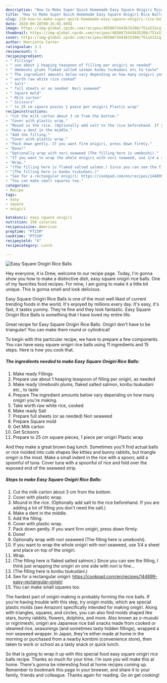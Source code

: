 ```yaml
---
description: "How to Make Super Quick Homemade Easy Square Onigiri Rice Balls"
title: "How to Make Super Quick Homemade Easy Square Onigiri Rice Balls"
slug: 219-how-to-make-super-quick-homemade-easy-square-onigiri-rice-balls
date: 2020-09-28T00:35:03.849Z
image: https://img-global.cpcdn.com/recipes/4858673443635200/751x532cq70/easy-square-onigiri-rice-balls-recipe-main-photo.jpg
thumbnail: https://img-global.cpcdn.com/recipes/4858673443635200/751x532cq70/easy-square-onigiri-rice-balls-recipe-main-photo.jpg
cover: https://img-global.cpcdn.com/recipes/4858673443635200/751x532cq70/easy-square-onigiri-rice-balls-recipe-main-photo.jpg
author: Henrietta Carter
ratingvalue: 3.1
reviewcount: 5
recipeingredient:
- " Fillings"
- " use about 1 heaping teaspoon of filling per onigiri as needed"
- " Umeboshi plums flaked salted salmon konbu tsukudani etc to taste"
- " The ingredient amounts below vary depending on how many onigiri youre making"
- " worth raw white rice cooked"
- " Salt"
- " full sheets or as needed  Nori seaweed"
- " Square mold"
- " Milk carton"
- " Scissors"
- " to 25 cm square pieces 1 piece per onigiri Plastic wrap"
recipeinstructions:
- "Cut the milk carton about 3 cm from the bottom."
- "Cover with plastic wrap."
- "Mound in the rice. (Optionally add salt to the rice beforehand. If you are adding a lot of filling you don&#39;t need the salt.)"
- "Make a dent in the middle."
- "Add the filling."
- "Cover with plastic wrap."
- "Pack down gently. If you want firm onigiri, press down firmly."
- "Done!"
- "Optionally wrap with nori seaweed (The filling here is umeboshi)."
- "If you want to wrap the whole onigiri with nori seaweed, use 1/4 a sheet and place on top of the onigiri."
- "Wrap."
- "(The filling here is flaked salted salmon.) Since you can see the filling, I think just wrapping the onigiri on one side with nori is fine..."
- "(The filling here is konbu tsukudani.)"
- "See for a rectangular onigiri: https://cookpad.com/en/recipes/144899-easy-rectangular-onigiri"
- "You can make small squares too."
categories:
- Recipe
tags:
- easy
- square
- onigiri

katakunci: easy square onigiri 
nutrition: 258 calories
recipecuisine: American
preptime: "PT25M"
cooktime: "PT31M"
recipeyield: "4"
recipecategory: Lunch

---
```



![Easy Square Onigiri Rice Balls](https://img-global.cpcdn.com/recipes/4858673443635200/751x532cq70/easy-square-onigiri-rice-balls-recipe-main-photo.jpg)

Hey everyone, it is Drew, welcome to our recipe page. Today, I'm gonna show you how to make a distinctive dish, easy square onigiri rice balls. One of my favorites food recipes. For mine, I am going to make it a little bit unique. This is gonna smell and look delicious.

Easy Square Onigiri Rice Balls is one of the most well liked of current trending foods in the world. It's enjoyed by millions every day. It's easy, it's fast, it tastes yummy. They're fine and they look fantastic. Easy Square Onigiri Rice Balls is something that I have loved my entire life.

Great recipe for Easy Square Onigiri Rice Balls. Onigiri don&#39;t have to be triangular! You can make them round or cylindrical!


To begin with this particular recipe, we have to prepare a few components. You can have easy square onigiri rice balls using 11 ingredients and 15 steps. Here is how you cook that.

<!--inarticleads1-->

##### The ingredients needed to make Easy Square Onigiri Rice Balls:

1. Make ready  Fillings
1. Prepare  use about 1 heaping teaspoon of filling per onigiri, as needed
1. Make ready  Umeboshi plums, flaked salted salmon, konbu tsukudani etc., to taste
1. Prepare  The ingredient amounts below vary depending on how many onigiri you&#39;re making.
1. Take  worth raw white rice, cooked
1. Make ready  Salt
1. Prepare  full sheets (or as needed)  Nori seaweed
1. Prepare  Square mold
1. Get  Milk carton
1. Get  Scissors
1. Prepare  to 25 cm square pieces, 1 piece per onigiri Plastic wrap


And they make a great brown bag lunch. Sometimes you&#39;ll find actual balls or rice molded into cute shapes like kitties and bunny rabbits, but triangle onigiri is the most. Make a small indent in the rice with a spoon; add a spoonful of tuna. Cover tuna with a spoonful of rice and fold over the exposed end of the seaweed strip. 

<!--inarticleads2-->

##### Steps to make Easy Square Onigiri Rice Balls:

1. Cut the milk carton about 3 cm from the bottom.
1. Cover with plastic wrap.
1. Mound in the rice. (Optionally add salt to the rice beforehand. If you are adding a lot of filling you don&#39;t need the salt.)
1. Make a dent in the middle.
1. Add the filling.
1. Cover with plastic wrap.
1. Pack down gently. If you want firm onigiri, press down firmly.
1. Done!
1. Optionally wrap with nori seaweed (The filling here is umeboshi).
1. If you want to wrap the whole onigiri with nori seaweed, use 1/4 a sheet and place on top of the onigiri.
1. Wrap.
1. (The filling here is flaked salted salmon.) Since you can see the filling, I think just wrapping the onigiri on one side with nori is fine...
1. (The filling here is konbu tsukudani.)
1. See for a rectangular onigiri: https://cookpad.com/en/recipes/144899-easy-rectangular-onigiri
1. You can make small squares too.


The hardest part of onigiri-making is probably forming the rice balls. If you&#39;re having trouble with this step, try onigiri molds, which are special plastic molds (see Amazon) specifically intended for making onigiri. Along with triangles, squares, and circles, you can also find molds shaped like stars, bunny rabbits, flowers, dolphins, and more. Also known as o-musubi or nigirimeshi, onigiri are Japanese rice ball snacks made from cooked or steamed rice, seasonings (and sometimes tasty hidden fillings), wrapped a nori seaweed wrapper. In Japan, they&#39;re either made at home in the morning or purchased from a nearby kombini (convenience store), then taken to work or school as a tasty snack or quick lunch. 

So that is going to wrap it up with this special food easy square onigiri rice balls recipe. Thanks so much for your time. I'm sure you will make this at home. There's gonna be interesting food at home recipes coming up. Remember to bookmark this page in your browser, and share it to your family, friends and colleague. Thanks again for reading. Go on get cooking!
